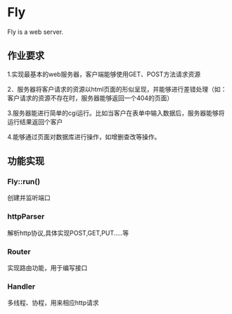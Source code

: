 # Fly 

Fly is a web server.

## 作业要求
1.实现最基本的web服务器，客户端能够使用GET、POST方法请求资源

2．服务器将客户请求的资源以html页面的形似呈现，并能够进行差错处理（如：客户请求的资源不存在时，服务器能够返回一个404的页面）  

3.服务器能进行简单的cgi运行。比如当客户在表单中输入数据后，服务器能够将运行结果返回个客户

4.能够通过页面对数据库进行操作，如增删查改等操作。

## 功能实现

### Fly::run()

创建并监听端口

### httpParser

解析http协议,具体实现POST,GET,PUT.....等

### Router  

实现路由功能，用于编写接口

### Handler 

多线程、协程，用来相应http请求
